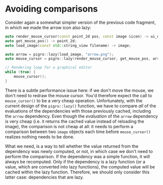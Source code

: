 # Avoiding comparisons
Consider again a somewhat simpler version of the previous code fragment, in which we made the arrow icon also lazy:
```cpp
auto render_mouse_cursor(const point_2d pos, const image &icon) -> ui_object;
auto get_mouse_pos() -> point_2d;
auto load_image(const std::string_view filename) -> image;

auto arrow = pigro::lazy(load_image, "arrow.png");
auto mouse_cursor = pigro::lazy(render_mouse_cursor, get_mouse_pos, arrow);

// Rendering loop for a graphical editor
while (true) {
    mouse_cursor();
}
```

There is a subtle performance issue here: if we don't move the mouse, we don't need to redraw the mouse cursor. You'd therefore expect the call to `mouse_cursor()` to be a very cheap operation. Unfortunately, with the current design of the `pigro::lazy()` function, we have to compare *all* of the evaluations of the dependencies with those previously cached, including the `arrow` dependency. Even though the *evaluation* of the `arrow` dependency is very cheap (i.e. it returns the cached value instead of reloading the image), the comparison is not cheap at all: it needs to perform a comparison between two `image` objects each time before `mouse_cursor()` realizes nothing needs to be done.

What we need, is a way to tell whether the value returned from the dependency was newly computed, or not, in which case we don't need to perform the comparison. If the dependency was a simple function, it will always be recomputed. Only if the dependency is a lazy function (or a value, which are converted into lazy functions), the computed value will be cached within the lazy function. Therefore, we should only consider this latter case: dependencies that are lazy.

